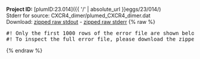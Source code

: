 **Project ID:** [plumID:23.014]({{ '/' | absolute_url }}eggs/23/014/)  
Stderr for source:  CXCR4_dimer/plumed_CXCR4_dimer.dat   
Download: [zipped raw stdout](plumed_CXCR4_dimer.dat.plumed_master.stdout.txt.zip) - [zipped raw stderr](plumed_CXCR4_dimer.dat.plumed_master.stderr.txt.zip) 
{% raw %}
<pre>
#! Only the first 1000 rows of the error file are shown below
#! To inspect the full error file, please download the zipped raw stderr file above
</pre>
{% endraw %}

